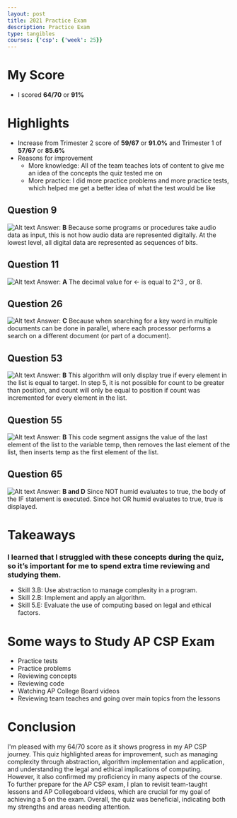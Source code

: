 ```yaml
---
layout: post
title: 2021 Practice Exam
description: Practice Exam
type: tangibles
courses: {'csp': {'week': 25}}
---
```


# My Score
- I scored **64/70** or **91%**

# Highlights
- Increase from Trimester 2 score of **59/67** or **91.0%** and Trimester 1 of **57/67** or **85.6%**
- Reasons for improvement
    - More knowledge: All of the team teaches lots of content to give me an idea of the concepts the quiz tested me on
    - More practice: I did more practice problems and more practice tests, which helped me get a better idea of what the test would be like

## Question 9
![Alt text](</student/images/Screenshot 2024-03-14 at 12.13.57 PM.png>)
Answer: **B** Because some programs or procedures take audio data as input, this is not how audio data are represented digitally. At the lowest level, all digital data are represented as sequences of bits. 

## Question 11
![Alt text](</student/images/Screenshot 2024-03-14 at 12.15.28 PM.png>)
Answer: **A** The decimal value for ← is equal to 2^3 , or 8.

## Question 26
![Alt text](</student/images/Screenshot 2024-03-14 at 12.05.16 PM.png>)
Answer: **C** Because when searching for a key word in multiple documents can be done in parallel, where each processor performs a search on a different document (or part of a document).

## Question 53
![Alt text](</student/images/Screenshot 2024-03-14 at 12.06.59 PM.png>)
Answer: **B** This algorithm will only display true if every element in the list is equal to target. In step 5, it is not possible for count to be greater than position, and count will only be equal to position if count was incremented for every element in the list.

## Question 55
![Alt text](</student/images/Screenshot 2024-03-14 at 12.09.44 PM.png>)
Answer: **B** This code segment assigns the value of the last element of the list to the variable temp, then removes the last element of the list, then inserts temp as the first element of the list.

## Question 65
![Alt text](</student/images/Screenshot 2024-03-14 at 12.11.27 PM.png>)
Answer: **B and D** Since NOT humid evaluates to true, the body of the IF statement is executed. Since hot OR humid evaluates to true, true is displayed.

# Takeaways
### I learned that I struggled with these concepts during the quiz, so it’s important for me to spend extra time reviewing and studying them.
- Skill 3.B: Use abstraction to manage complexity in a program.
- Skill 2.B: Implement and apply an algorithm.
- Skill 5.E: Evaluate the use of computing based on legal and ethical factors.

# Some ways to Study AP CSP Exam
- Practice tests
- Practice problems
- Reviewing concepts
- Reviewing code
- Watching AP College Board videos
- Reviewing team teaches and going over main topics from the lessons

# Conclusion
I'm pleased with my 64/70 score as it shows progress in my AP CSP journey. This quiz highlighted areas for improvement, such as managing complexity through abstraction, algorithm implementation and application, and understanding the legal and ethical implications of computing. However, it also confirmed my proficiency in many aspects of the course. To further prepare for the AP CSP exam, I plan to revisit team-taught lessons and AP Collegeboard videos, which are crucial for my goal of achieving a 5 on the exam. Overall, the quiz was beneficial, indicating both my strengths and areas needing attention.
 